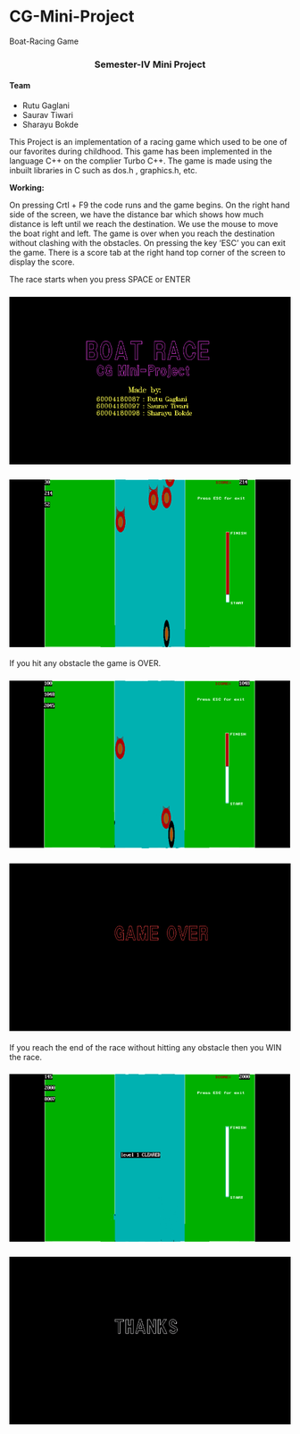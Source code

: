 # CG-Mini-Project
Boat-Racing Game

<h3 align="center">Semester-IV Mini Project</h3>
<h4>Team</h5>
<ul>
  <li>Rutu Gaglani</li>
  <li>Saurav Tiwari</li>
  <li>Sharayu Bokde</li>
</ul>

<p>This Project is an implementation of a racing game which used to be one of our favorites during childhood. This game has been implemented in the language C++ on the complier Turbo C++. The game is made using the inbuilt libraries in C such as dos.h , graphics.h,  etc.</p>

<b>Working:</b>
<p>On pressing Crtl + F9 the code runs and the game begins.
On the right hand side of the screen, we have the distance bar which shows how much distance is left until we reach the destination. We use the mouse to move the boat right and left. The game is over when you reach the destination without clashing with the obstacles. On pressing the key ‘ESC’ you can exit the game. There is a score tab at the right hand top corner of the screen to display the score. </p>

<p>The race starts when you press SPACE or ENTER</p>
<h3 align="center"><img src="Boat Race/1.png" height=300 width=auto></h3>
<h3 align="center"><img src="Boat Race/2.png" height=300 width=auto></h3>

<p>If you hit any obstacle the game is OVER.</p>
<h3 align="center"><img src="Boat Race/3.png" height=300 width=auto></h3>
<h3 align="center"><img src="Boat Race/4.png" height=300 width=auto></h3>

<p>If you reach the end of the race without hitting any obstacle then you WIN the race.</p>
<h3 align="center"><img src="Boat Race/5.png" height=300 width=auto></h3>
<h3 align="center"><img src="Boat Race/6.png" height=300 width=auto></h3>
